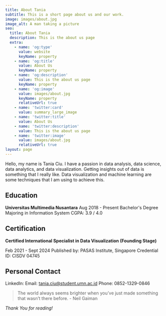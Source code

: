 ```yaml
---
title: About Tania
subtitle: This is a short page about us and our work.
image: images/about.jpg
image_alt: A man taking a picture
seo:
  title: About Tania
  description: This is the about us page
  extra:
    - name: 'og:type'
      value: website
      keyName: property
    - name: 'og:title'
      value: About Us
      keyName: property
    - name: 'og:description'
      value: This is the about us page
      keyName: property
    - name: 'og:image'
      value: images/about.jpg
      keyName: property
      relativeUrl: true
    - name: 'twitter:card'
      value: summary_large_image
    - name: 'twitter:title'
      value: About Us
    - name: 'twitter:description'
      value: This is the about us page
    - name: 'twitter:image'
      value: images/about.jpg
      relativeUrl: true
layout: page
---
```


Hello, my name is Tania Ciu.
I have a passion in data analysis, data science, data analytics, and data visualization. Getting insights out of data is something that I really like. Data visualization and machine learning are some techniques that I am using to achieve this. 

## Education
**Universitas Multimedia Nusantara**
Aug 2018 - Present
Bachelor's Degree
Majoring in Information System
CGPA: 3.9 / 4.0

## Certification
**Certified International Specialist in Data Visualization (Founding Stage)**
<p>Feb 2021 - Sept 2024
Published by: PASAS Institute, Singapore
Credential ID: CISDV 04745</p>

## Personal Contact
LinkedIn:
Email: tania.ciu@student.umn.ac.id
Phone: 0852-1329-0846


>The world always seems brighter when you’ve just made something that wasn’t there before. - Neil Gaiman

*Thank You for reading!*
